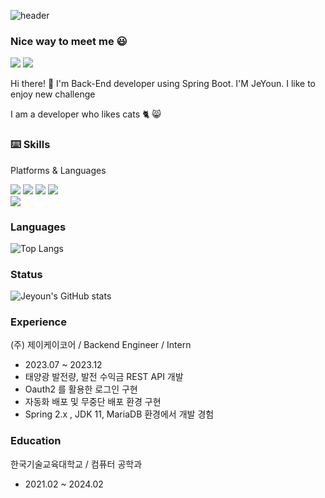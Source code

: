 ![header](https://capsule-render.vercel.app/api?type=venom&color=auto&height=250&section=header&text=My%20cat%20allows%20me%20to%20code.%20When%20my%20laptop%20is%20cold.&fontSize=30&fontColor=#ffffff&animation=fadeIn)

### Nice way to meet me 😃
<a href="https://hidevelop.tistory.com" target="_blank"><img src="https://img.shields.io/badge/Blog-006600?style=flat-square&logo=Blog&logoColor=white"/></a>
<img src="https://img.shields.io/badge/ghdlrr2969@gmail.com-EA4335?style=flat-square&logo=Gmail&logoColor=white"/></a></br>

Hi there! 👋 I'm Back-End developer using Spring Boot.
I'M JeYoun. I like to enjoy new challenge 

I am a developer who likes cats 🐈 😸


### ⌨️ Skills

Platforms & Languages <p>

<img src="https://img.shields.io/badge/Spring-43B02A?style=flat-square&logo=Spring&logoColor=white"/></a>
<img src="https://img.shields.io/badge/Mysql-2F8CBB?style=flat-square&logo=MySQL&logoColor=white"/></a>
<img src="https://img.shields.io/badge/AWS-FF9900?style=flat-square&logo=Amazon AWS&logoColor=white"/></a>
<img src="https://img.shields.io/badge/Docker-2496ED?style=flat-square&logo=Docker&logoColor=white"/></a>
<br>
<img src="https://img.shields.io/badge/Java-161A36?style=flat-square&logo=OpenJDK&logoColor=white"/></a>

### Languages <p>

![Top Langs](https://github-readme-stats.vercel.app/api/top-langs/?username=wpdbs1229&layout=compact&theme=merko)


### Status <p>

![Jeyoun's GitHub stats](https://github-readme-stats.vercel.app/api?username=wpdbs1229&show_icons=true&theme=radical)

### Experience
(주) 제이케이코어 / Backend Engineer / Intern <br>
- 2023.07 ~ 2023.12 
- 태양광 발전량, 발전 수익금 REST API 개발
- Oauth2 를 활용한 로그인 구현
- 자동화 배포 및 무중단 배포 환경 구현
- Spring 2.x , JDK 11, MariaDB 환경에서 개발 경험

### Education
한국기술교육대학교 / 컴퓨터 공학과
- 2021.02 ~ 2024.02
